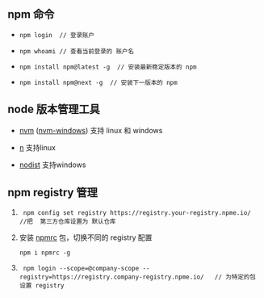 ## npm 命令

- ```bash
  npm login  // 登录账户
  ```

- ```
  npm whoami // 查看当前登录的 账户名
  ```

- ```
  npm install npm@latest -g  // 安装最新稳定版本的 npm
  ```

- ```
  npm install npm@next -g  // 安装下一版本的 npm
  ```
  

## node 版本管理工具

- [nvm](https://github.com/creationix/nvm) ([nvm-windows](https://github.com/coreybutler/nvm-windows))    支持 linux 和 windows

- [n](https://github.com/tj/n)  支持linux
- [nodist](https://github.com/marcelklehr/nodist)  支持windows

## npm registry 管理


1. ```
    npm config set registry https://registry.your-registry.npme.io/  //把  第三方仓库设置为 默认仓库
    ```
    
2. 安装 [npmrc](https://www.npmjs.com/package/npmrc)  包，切换不同的 registry  配置   

    ```
    npm i npmrc -g
    ```

3. ```
    npm login --scope=@company-scope --registry=https://registry.company-registry.npme.io/   // 为特定的包 设置 registry 
    ```

    